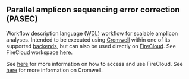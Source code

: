 ## Parallel amplicon sequencing error correction (PASEC) 

Workflow description language ([WDL](https://software.broadinstitute.org/wdl/)) workflow for scalable amplicon analyses. Intended to be executed using [Cromwell](https://github.com/broadinstitute/cromwell)
within one of its supported [backends](https://cromwell.readthedocs.io/en/stable/backends/Backends/), but can also be used directly on [FireCloud](https://portal.firecloud.org/). See FireCloud workspace [here]().

See [here](https://software.broadinstitute.org/firecloud/) for more information on how to access and use FireCloud. See [here](http://cromwell.readthedocs.io/en/develop/) for more information on Cromwell.

